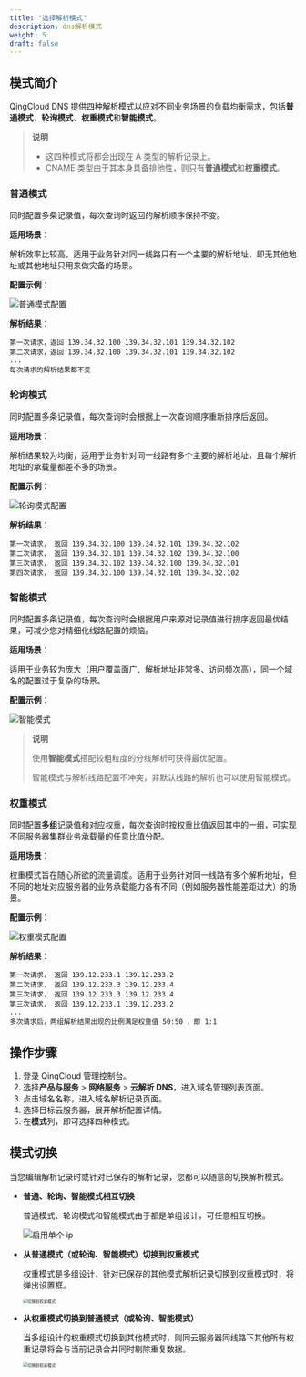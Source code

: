 ```yaml
---
title: "选择解析模式"
description: dns解析模式
weight: 5
draft: false
---
```


## 模式简介

QingCloud DNS 提供四种解析模式以应对不同业务场景的负载均衡需求，包括**普通模式**、**轮询模式**、**权重模式**和**智能模式**。

> **说明**
>
> - 这四种模式将都会出现在 A 类型的解析记录上。
> - CNAME 类型由于其本身具备排他性，则只有**普通模式**和**权重模式**。

### 普通模式

同时配置多条记录值，每次查询时返回的解析顺序保持不变。

**适用场景**：

解析效率比较高，适用于业务针对同一线路只有一个主要的解析地址，即无其他地址或其他地址只用来做灾备的场景。

**配置示例**：

![普通模式配置](../_images/dns_simple_mode.png)

**解析结果**：

```
第一次请求，返回 139.34.32.100 139.34.32.101 139.34.32.102
第二次请求，返回 139.34.32.100 139.34.32.101 139.34.32.102
...
每次请求的解析结果都不变
```



### 轮询模式

同时配置多条记录值，每次查询时会根据上一次查询顺序重新排序后返回。

**适用场景**：

解析结果较为均衡，适用于业务针对同一线路有多个主要的解析地址，且每个解析地址的承载量都差不多的场景。

**配置示例**：

![轮询模式配置](../_images/dns_rr_mode.png)

**解析结果**：

```
第一次请求， 返回 139.34.32.100 139.34.32.101 139.34.32.102
第二次请求， 返回 139.34.32.101 139.34.32.102 139.34.32.100
第三次请求， 返回 139.34.32.102 139.34.32.100 139.34.32.101
第四次请求， 返回 139.34.32.100 139.34.32.101 139.34.32.102
```



### 智能模式

同时配置多条记录值，每次查询时会根据用户来源对记录值进行排序返回最优结果，可减少您对精细化线路配置的烦恼。

**适用场景**：

适用于业务较为庞大（用户覆盖面广、解析地址非常多、访问频次高），同一个域名的配置过于复杂的场景。

**配置示例**：

![智能模式](../_images/dns_geo_mode.png)

>**说明**
>
>使用**智能模式**搭配较粗粒度的分线解析可获得最优配置。
>
>智能模式与解析线路配置不冲突，非默认线路的解析也可以使用智能模式。

### 权重模式

同时配置**多组**记录值和对应权重，每次查询时按权重比值返回其中的一组，可实现不同服务器集群业务承载量的任意比值分配。

**适用场景**：

权重模式旨在随心所欲的流量调度。适用于业务针对同一线路有多个解析地址，但不同的地址对应服务器的业务承载能力各有不同（例如服务器性能差距过大）的场景。

**配置示例**：

![权重模式配置](../_images/dns_weight_mode.png)

**解析结果**：

```
第一次请求， 返回 139.12.233.1 139.12.233.2
第二次请求， 返回 139.12.233.3 139.12.233.4
第三次请求， 返回 139.12.233.3 139.12.233.4
第三次请求， 返回 139.12.233.1 139.12.233.2
...
多次请求后，两组解析结果出现的比例满足权重值 50:50 ，即 1:1
```



## 操作步骤

1. 登录 QingCloud 管理控制台。
2. 选择**产品与服务** > **网络服务** > **云解析 DNS**，进入域名管理列表页面。
3. 点击域名名称，进入域名解析记录页面。
4. 选择目标云服务器，展开解析配置详情。
5. 在**模式**列，即可选择四种模式。

## 模式切换

当您编辑解析记录时或针对已保存的解析记录，您都可以随意的切换解析模式。

- **普通、轮询、智能模式相互切换**

  普通模式、轮询模式和智能模式由于都是单组设计，可任意相互切换。

  ![启用单个 ip](../_images/click_common_mode.png)

- **从普通模式（或轮询、智能模式）切换到权重模式**

  权重模式是多组设计，针对已保存的其他模式解析记录切换到权重模式时，将弹出设置框。

  <img src="../_images/common_to_weight.png" alt="切换到权重模式" style="zoom:50%;" />

- **从权重模式切换到普通模式（或轮询、智能模式）**

  当多组设计的权重模式切换到其他模式时，则同云服务器同线路下其他所有权重记录将会与当前记录合并同时剔除重复数据。

  <img src="../_images/weight_common.png" alt="切换到权重模式" style="zoom:50%;" />

